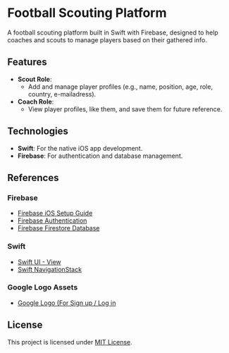 # Football Scouting Platform

A football scouting platform built in Swift with Firebase, designed to help coaches and scouts to manage players based on their gathered info.

## Features
- **Scout Role**:
  - Add and manage player profiles (e.g., name, position, age, role, country, e-mailadress).
- **Coach Role**:
  - View player profiles, like them, and save them for future reference.

## Technologies
- **Swift**: For the native iOS app development.
- **Firebase**: For authentication and database management.

## References
### Firebase
- [Firebase iOS Setup Guide](https://firebase.google.com/docs/ios/setup)
- [Firebase Authentication](https://firebase.google.com/docs/auth)
- [Firebase Firestore Database](https://firebase.google.com/docs/firestoreh)

### Swift
- [Swift UI - View](https://developer.apple.com/documentation/swiftui/view)
- [Swift NavigationStack](https://developer.apple.com/documentation/swiftui/navigationstack)

### Google Logo Assets
- [Google Logo (For Sign up / Log in](https://developers.google.com/identity/branding-guidelines)
  
## License
This project is licensed under [MIT License](LICENSE).
